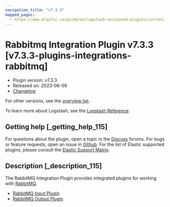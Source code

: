 ```yaml
---
navigation_title: "v7.3.3"
mapped_pages:
  - https://www.elastic.co/guide/en/logstash-versioned-plugins/current/v7.3.3-plugins-integrations-rabbitmq.html
---
```


# Rabbitmq Integration Plugin v7.3.3 [v7.3.3-plugins-integrations-rabbitmq]


* Plugin version: v7.3.3
* Released on: 2023-06-09
* [Changelog](https://github.com/logstash-plugins/logstash-integration-rabbitmq/blob/v7.3.3/CHANGELOG.md)

For other versions, see the [overview list](integration-rabbitmq-index.md).

To learn more about Logstash, see the [Logstash Reference](logstash://reference/index.md).

## Getting help [_getting_help_115]

For questions about the plugin, open a topic in the [Discuss](http://discuss.elastic.co) forums. For bugs or feature requests, open an issue in [Github](https://github.com/logstash-plugins/logstash-integration-rabbitmq). For the list of Elastic supported plugins, please consult the [Elastic Support Matrix](https://www.elastic.co/support/matrix#matrix_logstash_plugins).


## Description [_description_115]

The RabbitMQ Integration Plugin provides integrated plugins for working with [RabbitMQ](http://www.rabbitmq.com/).

* [RabbitMQ Input Plugin](logstash://reference/plugins-inputs-rabbitmq.md)
* [RabbitMQ Output Plugin](logstash://reference/plugins-outputs-rabbitmq.md)


